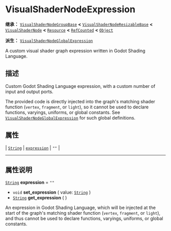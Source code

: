 <!-- ⚠ 请勿编辑本文件 ⚠ -->
<!-- 本文档使用脚本从 WeDot 引擎源码仓库生成。 -->
<!-- 生成脚本：https://github.com/WeDot-Engine/WeDot/tree/4.3/doc/tools/make_md.py； -->
<!-- 原文件：https://github.com/WeDot-Engine/WeDot/tree/4.3/doc/classes/VisualShaderNodeExpression.xml。 -->

<div id="_class_visualshadernodeexpression"></div>

# VisualShaderNodeExpression

**继承：** [`VisualShaderNodeGroupBase`](class_visualshadernodegroupbase.md) **<** [`VisualShaderNodeResizableBase`](class_visualshadernoderesizablebase.md) **<** [`VisualShaderNode`](class_visualshadernode.md) **<** [`Resource`](class_resource.md) **<** [`RefCounted`](class_refcounted.md) **<** [`Object`](class_object.md)

**派生：** [`VisualShaderNodeGlobalExpression`](class_visualshadernodeglobalexpression.md)

A custom visual shader graph expression written in Godot Shading Language.

## 描述

Custom Godot Shading Language expression, with a custom number of input and output ports.

The provided code is directly injected into the graph's matching shader function (`vertex`, `fragment`, or `light`), so it cannot be used to declare functions, varyings, uniforms, or global constants. See [`VisualShaderNodeGlobalExpression`](class_visualshadernodeglobalexpression.md) for such global definitions.

## 属性

| [`String`](class_string.md) | [`expression`](#class_visualshadernodeexpression_property_expression) | ``""`` |

<!-- rst-class:: classref-section-separator -->

---

## 属性说明

<div id="_class_visualshadernodeexpression_property_expression"></div>

[`String`](class_string.md) **expression** = ``""`` <div id="class_visualshadernodeexpression_property_expression"></div>

- `void` **set_expression** ( value: [`String`](class_string.md) )
- [`String`](class_string.md) **get_expression** ( )

An expression in Godot Shading Language, which will be injected at the start of the graph's matching shader function (`vertex`, `fragment`, or `light`), and thus cannot be used to declare functions, varyings, uniforms, or global constants.

[^virtual]: 本方法通常需要用户覆盖才能生效。
[^const]: 本方法无副作用，不会修改该实例的任何成员变量。
[^vararg]: 本方法除了能接受在此处描述的参数外，还能够继续接受任意数量的参数。
[^constructor]: 本方法用于构造某个类型。
[^static]: 调用本方法无需实例，可直接使用类名进行调用。
[^operator]: 本方法描述的是使用本类型作为左操作数的有效运算符。
[^bitfield]: 这个值是由下列位标志构成位掩码的整数。
[^void]: 无返回值。
